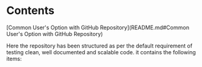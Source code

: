 # Contents

[Common User's Option with GitHub Repository](README.md#Common User's Option with GitHub Repository)

Here the repository has been structured as per the default requirement of testing clean, well documented and scalable code. 
it contains the following items:

